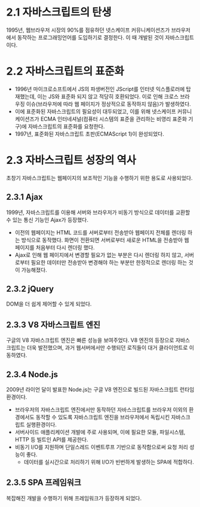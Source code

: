 # 2.1 자바스크립트의 탄생

1995년, 웹브라우저 시장의 90%를 점유하던 넷스케이프 커뮤니케이션즈가 브라우저에서 동작하는 프로그래밍언어를 도입하기로 결정한다. 이 때 개발된 것이 자바스크립트이다.

# 2.2 자바스크립트의 표준화

- 1996년 마이크로소프트에서 JS의 파생버전인 JScript를 인터넷 익스플로러에 탑재했는데, 이는 JS와 표준화 되지 않고 적당히 호환되었다. 이로 인해 크로스 브라우징 이슈(브라우저에 따라 웹 페이지가 정상적으로 동작하지 않음)가 발생하였다.
- 이에 표준화된 자바스크립트의 필요성이 대두되었고, 이를 위해 넷스케이프 커뮤니케이션즈가 ECMA 인터네셔널(컴퓨터 시스템의 표준을 관리하는 비영리 표준화 기구)에 자바스크립트의 표준화를 요청한다.
- 1997년, 표준화된 자바스크립트 초판(ECMAScript 1)이 완성되었다.

# 2.3 자바스크립트 성장의 역사

초창기 자바스크립트는 웹페이지의 보조적인 기능을 수행하기 위한 용도로 사용되었다.

## 2.3.1 Ajax

1999년, 자바스크립트를 이용해 서버와 브라우저가 비동기 방식으로 데이터를 교환할 수 있는 통신 기능인 Ajax가 등장했다.

- 이전의 웹페이지는 HTML 코드를 서버로부터 전송받아 웹페이지 전체를 렌더링 하는 방식으로 동작했다. 화면이 전환되면 서버로부터 새로운 HTML을 전송받아 웹 페이지를 처음부터 다시 렌더링 했다.
- Ajax로 인해 웹 페이지에서 변경할 필요가 없는 부분은 다시 렌더링 하지 않고, 서버로부터 필요한 데이터만 전송받아 변경해야 하는 부분만 한정적으로 렌더링 하는 것이 가능해졌다.

## 2.3.2 jQuery

DOM을 더 쉽게 제어할 수 있게 되었다.

## 2.3.3 V8 자바스크립트 엔진

구글의 V8 자바스크립트 엔진은 빠른 성능을 보여주었다. V8 엔진의 등장으로 자바스크립트는 더욱 발전했으며, 과거 웹서버에서만 수행되던 로직들이 대거 클라이언트로 이동하였다.

## 2.3.4 Node.js

2009년 라이언 달이 발표한 Node.js는 구글 V8 엔진으로 빌드된 자바스크립트 런타임 환경이다.

- 브라우저의 자바스크립트 엔진에서만 동작하던 자바스크립트를 브라우저 이외의 환경에서도 동작할 수 있도록 자바스크립트 엔진을 브라우저에서 독립시킨 자바스크립트 실행환경이다.
- 서버사이드 애플리케이션 개발에 주로 사용되며, 이에 필요한 모듈, 파일시스템, HTTP 등 빌트인 API를 제공한다.
- 비동기 I/O를 지원하며 단일스레드 이벤트루프 기반으로 동작함으로써 요청 처리 성능이 좋다.
  - 데이터를 실시간으로 처리하기 위해 I/O가 빈번하게 발생하는 SPA에 적합하다.

## 2.3.5 SPA 프레임워크

복잡해진 개발을 수행하기 위해 프레임워크가 등장하게 되었다.